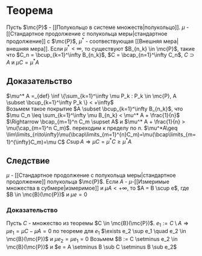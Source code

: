 # Теорема
Пусть $\mc{P}$ - [[Полукольцо в системе множеств|полукольцо]]. $\mu$ - [[Стандартное продолжение с полукольца меры|стандартное продолжение]] с $\mc{P}$, $\mu^*$ - соотвествующая [[Внешняя мера|внешняя мера]]. Если $\mu^* < \infty$, то существуют $B_{n_k} \in \mc{P}$, такие что $C_n = \bcup_{k=1}^\infty B_{n_k}$, $C = \bcap_{n=1}^\infty C_n$, $C \supset A$ и $\mu C = \mu^* A$
## Доказательство
$\mu^* A =_{def} \inf \{\sum_{k=1}^\infty \mu P_k : P_k \in \mc{P}, A \subset \bcup_{k=1}^\infty P_k \} < +\infty$  
Возьмем такое покрытие $A \subset \bcup_{k=1}^\infty B_{n_k}$, что $\mu C_n \leq \sum_{k=1}^\infty \mu B_{n_k} < \mu^* A + \frac{1}{n}$ 
$\Rightarrow \bcap_{m=1}^n C_m \supset A$ и $\mu^* A + \frac{1}{n} > \mu(\cap_{m=1}^n C_m)$. переходим к пределу по $n$.
$\mu^*A\geq \lim\limits_{n\to\infty}\mu(\bcap\limits_{m=1}^{n}C_m)=\mu(\bcap\limits_{m=1}^{\infty}C_m)=\mu C$
$C\sup A \Rightarrow \mu C = \mu^*C\geq \mu^*A$
## Следствие
$\mu$ - [[Стандартное продолжение с полукольца меры|стандартное продолжение]] полукольца $\mc{P}$. Если $A$ - $\mu$-[[Измеримые множества в субмере|измеримое]] и $\mu A < + \infty$, то $A = B \scup e$, где $B \in \mc{B}(\mc{P})$ и $\mu e =0$ 
### Доказательство
Пусть $C$ - множество из теоремы $C \in \mc{B}(\mc{P})$. $e_1 := C \setminus A \Rightarrow \mu e_1 = \mu C - \mu A = 0$ по теореме для $e_1$ $\exists e_2 \sup e_1 \quad e_2 \in \mc{B}(\mc{P})$ и $\mu e_2 = \mu e_1 = 0$ 
Возьмем $B := C \setminus e_2 \in \mc{B}(\mc{P})$ и $e = A \setminus B \sub C \setminus B \sub e_2$
